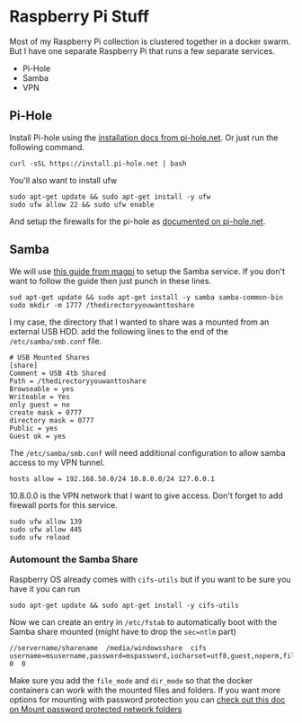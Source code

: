# Raspberry Pi Stuff
Most of my Raspberry Pi collection is clustered together in a docker swarm. But I have one separate Raspberry Pi that runs a few separate services.
- Pi-Hole
- Samba
- VPN

## Pi-Hole
Install Pi-hole using the [installation docs from pi-hole.net](https://docs.pi-hole.net/main/basic-install/). Or just run the following command.
```
curl -sSL https://install.pi-hole.net | bash
```
You'll also want to install ufw
```
sudo apt-get update && sudo apt-get install -y ufw
sudo ufw allow 22 && sudo ufw enable
```
And setup the firewalls for the pi-hole as [documented on pi-hole.net](https://docs.pi-hole.net/main/prerequisites/#ufw).
## Samba
We will use [this guide from magpi](https://magpi.raspberrypi.org/articles/samba-file-server) to setup the Samba service. If you don't want to follow the guide then just punch in these lines.
```
sud apt-get update && sudo apt-get install -y samba samba-common-bin
sudo mkdir -m 1777 /thedirectoryyouwanttoshare
```
I my case, the directory that I wanted to share was a mounted from an external USB HDD. add the following lines to the end of the `/etc/samba/smb.conf` file.
```
# USB Mounted Shares
[share]
Comment = USB 4tb Shared
Path = /thedirectoryyouwanttoshare
Browseable = yes
Writeable = Yes
only guest = no
create mask = 0777
directory mask = 0777
Public = yes
Guest ok = yes
```
The `/etc/samba/smb.conf` will need additional configuration to allow samba access to my VPN tunnel.
```
hosts allow = 192.168.50.0/24 10.8.0.0/24 127.0.0.1
```
10.8.0.0 is the VPN network that I want to give access. Don't forget to add firewall ports for this service.
```
sudo ufw allow 139
sudo ufw allow 445
sudo ufw reload
```
### Automount the Samba Share
Raspberry OS already comes with `cifs-utils` but if you want to be sure you have it you can run
```
sudo apt-get update && sudo apt-get install -y cifs-utils
```
Now we can create an entry in `/etc/fstab` to automatically boot with the Samba share mounted (might have to drop the `sec=ntlm` part)
```
//servername/sharename  /media/windowsshare  cifs  username=msusername,password=mspassword,iocharset=utf8,guest,noperm,file_mode=0777,dir_mode=0777  0  0
```
Make sure you add the `file_mode` and `dir_mode` so that the docker containers can work with the mounted files and folders.
If you want more options for mounting with password protection you can [check out this doc on Mount password protected network folders](https://wiki.ubuntu.com/MountWindowsSharesPermanently#Mount_password_protected_network_folders)
